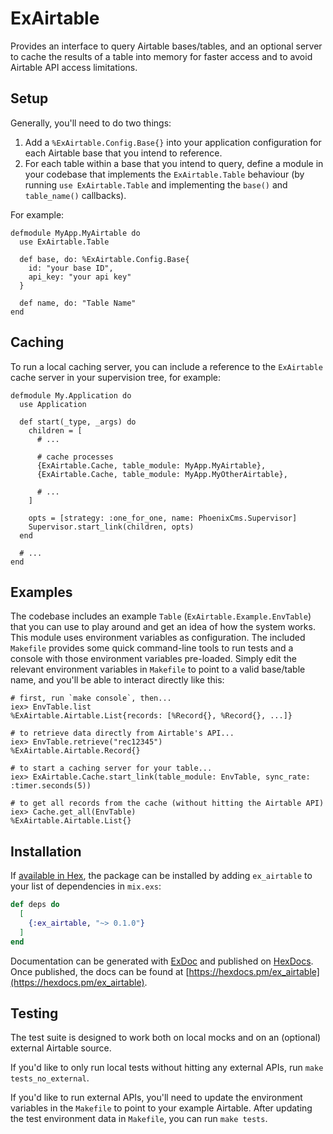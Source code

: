 # ExAirtable

Provides an interface to query Airtable bases/tables, and an optional server to cache the results of a table into memory for faster access and to avoid Airtable API access limitations.

## Setup

Generally, you'll need to do two things:

1. Add a `%ExAirtable.Config.Base{}` into your application configuration for each Airtable base that you intend to reference.
2. For each table within a base that you intend to query, define a module in your codebase that implements the `ExAirtable.Table` behaviour (by running `use ExAirtable.Table` and implementing the `base()` and `table_name()` callbacks).

For example:

    defmodule MyApp.MyAirtable do
      use ExAirtable.Table

      def base, do: %ExAirtable.Config.Base{
        id: "your base ID",
        api_key: "your api key"
      }

      def name, do: "Table Name"
    end

## Caching

To run a local caching server, you can include a reference to the `ExAirtable` cache server in your supervision tree, for example:

    defmodule My.Application do
      use Application

      def start(_type, _args) do
        children = [
          # ...

          # cache processes
          {ExAirtable.Cache, table_module: MyApp.MyAirtable},
          {ExAirtable.Cache, table_module: MyApp.MyOtherAirtable},

          # ...
        ]

        opts = [strategy: :one_for_one, name: PhoenixCms.Supervisor]
        Supervisor.start_link(children, opts)
      end

      # ...
    end

## Examples

The codebase includes an example `Table` (`ExAirtable.Example.EnvTable`) that you can use to play around and get an idea of how the system works. This module uses environment variables as configuration. The included `Makefile` provides some quick command-line tools to run tests and a console with those environment variables pre-loaded. Simply edit the relevant environment variables in `Makefile` to point to a valid base/table name, and you'll be able to interact directly like this:

    # first, run `make console`, then...
    iex> EnvTable.list
    %ExAirtable.Airtable.List{records: [%Record{}, %Record{}, ...]}

    # to retrieve data directly from Airtable's API...
    iex> EnvTable.retrieve("rec12345")
    %ExAirtable.Airtable.Record{}

    # to start a caching server for your table...
    iex> ExAirtable.Cache.start_link(table_module: EnvTable, sync_rate: :timer.seconds(5))

    # to get all records from the cache (without hitting the Airtable API)
    iex> Cache.get_all(EnvTable)
    %ExAirtable.Airtable.List{}
      
## Installation

If [available in Hex](https://hex.pm/docs/publish), the package can be installed
by adding `ex_airtable` to your list of dependencies in `mix.exs`:

```elixir
def deps do
  [
    {:ex_airtable, "~> 0.1.0"}
  ]
end
```

Documentation can be generated with [ExDoc](https://github.com/elixir-lang/ex_doc)
and published on [HexDocs](https://hexdocs.pm). Once published, the docs can
be found at [https://hexdocs.pm/ex_airtable](https://hexdocs.pm/ex_airtable).

## Testing

The test suite is designed to work both on local mocks and on an (optional) external Airtable source.

If you'd like to only run local tests without hitting any external APIs, run `make tests_no_external`.

If you'd like to run external APIs, you'll need to update the environment variables in the `Makefile` to point to your example Airtable.  After updating the test environment data in `Makefile`, you can run `make tests`.
